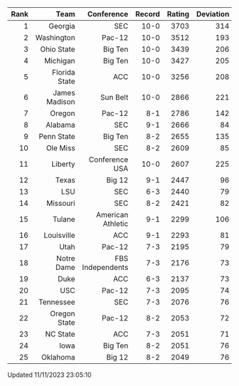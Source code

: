 | Rank  | Team                 | Conference           | Record   | Rating | Deviation |
| ---:  | ---:                 | ---:                 | ---:     | ---:   | ---:      |
| 1     | Georgia              | SEC                  | 10-0     | 3703   | 314       |
| 2     | Washington           | Pac-12               | 10-0     | 3512   | 193       |
| 3     | Ohio State           | Big Ten              | 10-0     | 3439   | 206       |
| 4     | Michigan             | Big Ten              | 10-0     | 3427   | 205       |
| 5     | Florida State        | ACC                  | 10-0     | 3256   | 208       |
| 6     | James Madison        | Sun Belt             | 10-0     | 2866   | 221       |
| 7     | Oregon               | Pac-12               | 8-1      | 2786   | 142       |
| 8     | Alabama              | SEC                  | 9-1      | 2666   | 84        |
| 9     | Penn State           | Big Ten              | 8-2      | 2655   | 135       |
| 10    | Ole Miss             | SEC                  | 8-2      | 2609   | 85        |
| 11    | Liberty              | Conference USA       | 10-0     | 2607   | 225       |
| 12    | Texas                | Big 12               | 9-1      | 2447   | 96        |
| 13    | LSU                  | SEC                  | 6-3      | 2440   | 79        |
| 14    | Missouri             | SEC                  | 8-2      | 2421   | 82        |
| 15    | Tulane               | American Athletic    | 9-1      | 2299   | 106       |
| 16    | Louisville           | ACC                  | 9-1      | 2293   | 81        |
| 17    | Utah                 | Pac-12               | 7-3      | 2195   | 79        |
| 18    | Notre Dame           | FBS Independents     | 7-3      | 2176   | 73        |
| 19    | Duke                 | ACC                  | 6-3      | 2137   | 73        |
| 20    | USC                  | Pac-12               | 7-3      | 2095   | 74        |
| 21    | Tennessee            | SEC                  | 7-3      | 2076   | 76        |
| 22    | Oregon State         | Pac-12               | 8-2      | 2053   | 72        |
| 23    | NC State             | ACC                  | 7-3      | 2051   | 71        |
| 24    | Iowa                 | Big Ten              | 8-2      | 2051   | 76        |
| 25    | Oklahoma             | Big 12               | 8-2      | 2049   | 76        |

Updated 11/11/2023 23:05:10
